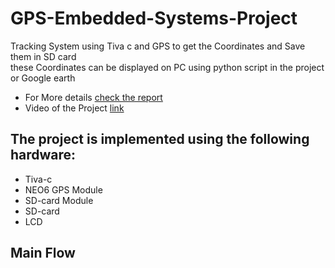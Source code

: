 # GPS-Embedded-Systems-Project
Tracking System using Tiva c and GPS to get the Coordinates and Save them in SD card<br>
these Coordinates can be displayed on PC using python script in the project or Google earth<br>
* For More details [check the report](https://github.com/Mohamed-Ashraf0/Project-Description/blob/main/Project%20(1).pdf)
* Video of the Project [link]()



## The project is implemented using the following hardware:
* Tiva-c
* NEO6 GPS Module  
* SD-card Module
* SD-card
* LCD


## Main Flow
